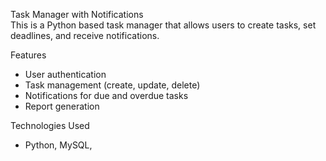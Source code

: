 Task Manager with Notifications  
This is a Python based task manager that allows users to create tasks, set deadlines, and receive notifications.  

Features  
- User authentication  
- Task management (create, update, delete)  
- Notifications for due and overdue tasks  
- Report generation  

Technologies Used  
- Python, MySQL,
